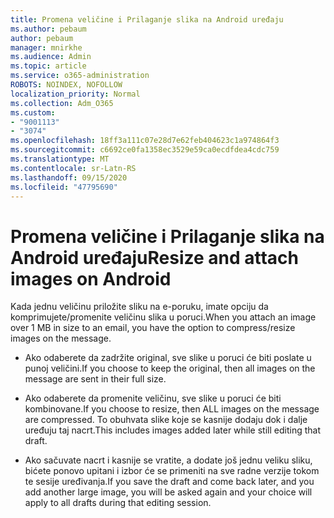 ```yaml
---
title: Promena veličine i Prilaganje slika na Android uređaju
ms.author: pebaum
author: pebaum
manager: mnirkhe
ms.audience: Admin
ms.topic: article
ms.service: o365-administration
ROBOTS: NOINDEX, NOFOLLOW
localization_priority: Normal
ms.collection: Adm_O365
ms.custom:
- "9001113"
- "3074"
ms.openlocfilehash: 18ff3a111c07e28d7e62feb404623c1a974864f3
ms.sourcegitcommit: c6692ce0fa1358ec3529e59ca0ecdfdea4cdc759
ms.translationtype: MT
ms.contentlocale: sr-Latn-RS
ms.lasthandoff: 09/15/2020
ms.locfileid: "47795690"
---
```

# <a name="resize-and-attach-images-on-android"></a><span data-ttu-id="3bed6-102">Promena veličine i Prilaganje slika na Android uređaju</span><span class="sxs-lookup"><span data-stu-id="3bed6-102">Resize and attach images on Android</span></span>

<span data-ttu-id="3bed6-103">Kada jednu veličinu priložite sliku na e-poruku, imate opciju da komprimujete/promenite veličinu slika u poruci.</span><span class="sxs-lookup"><span data-stu-id="3bed6-103">When you attach an image over 1 MB in size to an email, you have the option to compress/resize images on the message.</span></span>
 
- <span data-ttu-id="3bed6-104">Ako odaberete da zadržite original, sve slike u poruci će biti poslate u punoj veličini.</span><span class="sxs-lookup"><span data-stu-id="3bed6-104">If you choose to keep the original, then all images on the message are sent in their full size.</span></span>
 
- <span data-ttu-id="3bed6-105">Ako odaberete da promenite veličinu, sve slike u poruci će biti kombinovane.</span><span class="sxs-lookup"><span data-stu-id="3bed6-105">If you choose to resize, then ALL images on the message are compressed.</span></span>  <span data-ttu-id="3bed6-106">To obuhvata slike koje se kasnije dodaju dok i dalje uređuju taj nacrt.</span><span class="sxs-lookup"><span data-stu-id="3bed6-106">This includes images added later while still editing that draft.</span></span>
 
- <span data-ttu-id="3bed6-107">Ako sačuvate nacrt i kasnije se vratite, a dodate još jednu veliku sliku, bićete ponovo upitani i izbor će se primeniti na sve radne verzije tokom te sesije uređivanja.</span><span class="sxs-lookup"><span data-stu-id="3bed6-107">If you save the draft and come back later, and you add another large image, you will be asked again and your choice will apply to all drafts during that editing session.</span></span>
 
